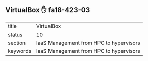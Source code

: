 ## VirtualBox :hand: fa18-423-03


|          |                                         |
| -------- | --------------------------------------- |
| title    | VirtualBox                              | 
| status   | 10                                      |
| section  | IaaS Management from HPC to hypervisors |
| keywords | IaaS Management from HPC to hypervisors |






